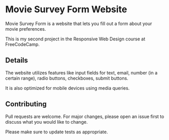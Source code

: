 # Movie Survey Form Website

Movie Survey Form is a website that lets you fill out a form about your movie preferences.

This is my second project in the Responsive Web Design course at FreeCodeCamp.

## Details

The website utilizes features like input fields for text, email, number (in a certain range), radio buttons, checkboxes, submit buttons.

It is also optimized for mobile devices using media queries.

## Contributing
Pull requests are welcome. For major changes, please open an issue first to discuss what you would like to change.

Please make sure to update tests as appropriate.
